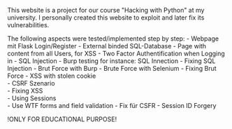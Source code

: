 This website is a project for our course "Hacking with Python" at my university.
I personally created this website to exploit and later fix its vulnerabilities. 

The following aspects were tested/implemented step by step: 
    -  Webpage mit Flask Login/Register
    -  External binded SQL-Database
    -  Page with content from all Users, for XSS
    -  Two Factor Authentification when Logging in
    -  SQL Injection
    -  Burp testing for instance: SQL Innection	
    -  Fixing SQL Injection	
    -  Brut Force with Burp
    -  Brute Force with Selenium
    -  Fixing Brut Force
    -  XSS with stolen cookie	
    -  CSRF Szenario	
    -  Fixing XSS	
    -  Using Sessions	
    -  Use WTF forms and field validation
    -  Fix für CSFR
    -  Session ID Forgery

!ONLY FOR EDUCATIONAL PURPOSE!
